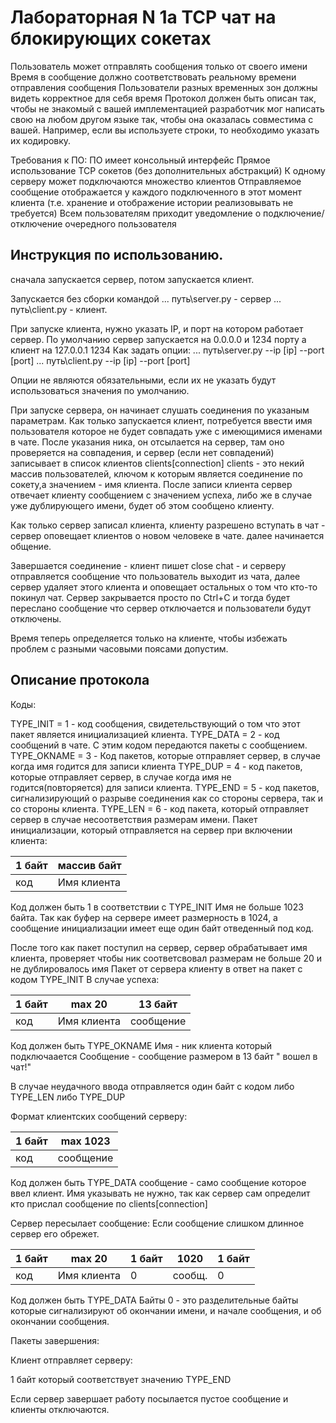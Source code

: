 # Лабораторная N 1a TCP чат на блокирующих сокетах 

Пользователь может отправлять сообщения только от своего имени
Время в сообщение должно соответствовать реальному времени отправления сообщения
Пользователи разных временных зон должны видеть корректное для себя время
Протокол должен быть описан так, чтобы не знакомый с вашей имплементацией разработчик мог написать свою на любом другом языке так, чтобы она оказалась совместима с вашей. Например, если вы используете строки, то необходимо указать их кодировку.

Требования к ПО:
ПО имеет консольный интерфейс
Прямое использование TCP сокетов (без дополнительных абстракций)
К одному серверу может подключаются множество клиентов
Отправляемое сообщение отображается у каждого подключенного в этот момент клиента (т.е. хранение и отображение истории реализовывать не требуется)
Всем пользователям приходит уведомление о подключение/отключение очередного пользователя



## Инструкция по использованию.
сначала запускается сервер, потом запускается клиент. 

Запускается без сборки командой
... путь\server.py   - сервер
... путь\client.py   - клиент. 

При запуске клиента, нужно указать IP, и порт на котором работает сервер. 
По умолчанию сервер запускается на 0.0.0.0 и 1234 порту а клиент на 127.0.0.1 1234
Как задать опции:
... путь\server.py --ip [ip] --port [port]
... путь\client.py --ip [ip] --port [port]

Опции не являются обязательными, если их не указать будут использоваться значения по умолчанию.

При запуске сервера, он начинает слушать соединения по указаным параметрам.
Как только запускается клиент, потребуется ввести имя пользователя которое не будет совпадать уже с имеющимися именами в чате. 
После указания ника, он отсылается на сервер, там оно проверяется на совпадения, и сервер (если нет совпадений) записывает в список клиентов clients[connection] 
clients - это некий массив пользователей, ключом к которым является соединение по сокету,а значением - имя клиента. 
После записи клиента сервер отвечает клиенту сообщением с значением успеха, либо же в случае уже дублирующего имени, будет об этом сообщено клиенту. 

Как только сервер записал клиента, клиенту разрешено вступать в чат - сервер оповещает клиентов о новом человеке в чате. 
далее начинается общение. 

Завершается соединение - клиент пишет close chat  - и серверу отправляется сообщение что пользователь выходит из чата, далее сервер удаляет этого клиента и оповещает остальных о том что кто-то покинул чат.
Сервер закрывается просто по Ctrl+C  и тогда будет переслано сообщение что сервер отключается и пользователи будут отключены. 

Время теперь определяется только на клиенте, чтобы избежать проблем с разными часовыми поясами допустим. 

## Описание протокола
Коды: 

TYPE_INIT = 1  - код сообщения, свидетельствующий о том что этот пакет является инициализацией клиента.
TYPE_DATA = 2 - код сообщений в чате. С этим кодом передаются пакеты с сообщением. 
TYPE_OKNAME = 3 - Код пакетов, которые отправляет сервер, в случае когда имя годится для записи клиента
TYPE_DUP = 4  - код пакетов, которые отправляет сервер, в случае когда имя не годится(повторяется) для записи клиента.
TYPE_END = 5 - код пакетов, сигнализирующий о разрыве соединения как со стороны сервера, так и со стороны клиента.
TYPE_LEN = 6 - код пакета, который отправляет сервер в случае несоответствия размерам имени.
Пакет инициализации, который отправляется на сервер при включении клиента:

1 байт | массив байт  
------ | ------------ 
код    | Имя клиента  

Код должен быть 1 в соответствии с TYPE_INIT
Имя не больше 1023 байта.
Так как буфер на сервере имеет размерность в 1024, а сообщение инициализации имеет еще один байт отведенный под код.

После того как пакет поступил на сервер, сервер обрабатывает имя клиента, проверяет чтобы ник соответсвовал размерам не больше 20 и не дублировалось имя
Пакет от сервера клиенту в ответ на пакет с кодом TYPE_INIT
В случае успеха:

1 байт | max 20       | 13 байт  
------ | ------------ | -----------
код    | Имя клиента  | сообщение

Код должен быть TYPE_OKNAME 
Имя  - ник клиента который подключаается
Сообщение - сообщение размером в 13 байт " вошел в чат!"

В случае неудачного ввода отправляется один байт с кодом либо TYPE_LEN либо TYPE_DUP

Формат клиентских сообщений серверу:  

1 байт | max 1023  
------ | ------------ 
код    | сообщение

Код должен быть TYPE_DATA 
сообщение - само сообщение которое ввел клиент.
Имя указывать не нужно, так как сервер сам определит кто прислал сообщение по clients[connection] 

Сервер пересылает сообщение:
Если сообщение слишком длинное сервер его обрежет.

1 байт | max 20       | 1 байт  | 1020    | 1 байт
------ | ------------ | ------- | ------- | --------
код    | Имя клиента  | 0       | сообщ.  |  0

Код должен быть TYPE_DATA 
Байты 0 - это разделительные байты которые сигнализируют об окончании имени, и начале сообщения, и об окончании сообщения. 

Пакеты завершения: 

Клиент отправляет серверу:

1 байт который соответствует значению TYPE_END

Если сервер завершает работу посылается пустое сообщение и клиенты отключаются. 
